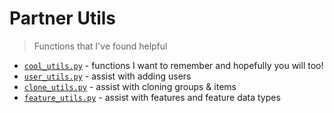 # Partner Utils

> Functions that I've found helpful

* [`cool_utils.py`](/partnerutils/cool_utils.py) - functions I want to remember and hopefully you will too!
* [`user_utils.py`](/partnerutils/user_utils.py) - assist with adding users
* [`clone_utils.py`](/partnerutils/clone_utils.py) - assist with cloning groups & items
* [`feature_utils.py`](partnerutils/feature_utils.py) - assist with features and feature data types